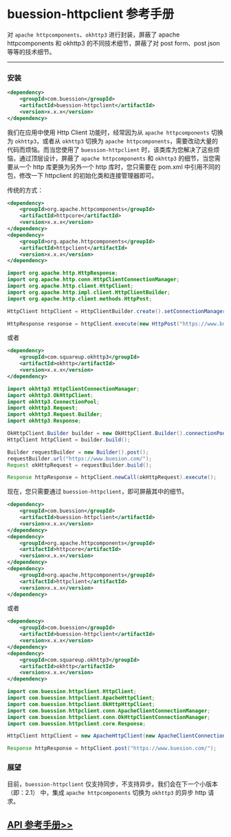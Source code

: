 # buession-httpclient 参考手册


对 `apache httpcomponents`、`okhttp3` 进行封装，屏蔽了 apache httpcomponents 和 okhttp3 的不同技术细节，屏蔽了对 post form、post json 等等的技术细节。


---


### **安装**

```xml
<dependency>
    <groupId>com.buession</groupId>
    <artifactId>buession-httpclient</artifactId>
    <version>x.x.x</version>
</dependency>
```

我们在应用中使用 Http Client 功能时，经常因为从 `apache httpcomponents` 切换为 `okhttp3`，或者从 `okhttp3` 切换为 `apache httpcomponents`，需要改动大量的代码而烦恼。而当您使用了 `buession-httpclient` 时，该类库为您解决了这些烦恼，通过顶层设计，屏蔽了 `apache httpcomponents` 和 `okhttp3` 的细节，当您需要从一个 http 库更换为另外一个 http 库时，您只需要在 pom.xml 中引用不同的包，修改一下 httpclient 的初始化类和连接管理器即可。

传统的方式：

```xml
<dependency>
    <groupId>org.apache.httpcomponents</groupId>
    <artifactId>httpcore</artifactId>
    <version>x.x.x</version>
</dependency>
<dependency>
    <groupId>org.apache.httpcomponents</groupId>
    <artifactId>httpclient</artifactId>
    <version>x.x.x</version>
</dependency>
```

```java
import org.apache.http.HttpResponse;
import org.apache.http.conn.HttpClientConnectionManager;
import org.apache.http.client.HttpClient;
import org.apache.http.impl.client.HttpClientBuilder;
import org.apache.http.client.methods.HttpPost;

HttpClient httpClient = HttpClientBuilder.create().setConnectionManager(new HttpClientConnectionManager()).build();

HttpResponse response = httpClient.execute(new HttpPost("https://www.buesion.com/"));
```

或者

```xml
<dependency>
    <groupId>com.squareup.okhttp3</groupId>
    <artifactId>okhttp</artifactId>
    <version>x.x.x</version>
</dependency>
```

```java
import okhttp3.HttpClientConnectionManager;
import okhttp3.OkHttpClient;
import okhttp3.ConnectionPool;
import okhttp3.Request;
import okhttp3.Request.Builder;
import okhttp3.Response;

OkHttpClient.Builder builder = new OkHttpClient.Builder().connectionPool(new ConnectionPool());
HttpClient httpClient = builder.build();

Builder requestBuilder = new Builder().post();
requestBuilder.url("https://www.buesion.com/");
Request okHttpRequest = requestBuilder.build();

Response httpResponse = httpClient.newCall(okHttpRequest).execute();
```

现在，您只需要通过 `buession-httpclient`，即可屏蔽其中的细节。

```xml
<dependency>
    <groupId>com.buession</groupId>
    <artifactId>buession-httpclient</artifactId>
    <version>x.x.x</version>
</dependency>
<dependency>
    <groupId>org.apache.httpcomponents</groupId>
    <artifactId>httpcore</artifactId>
    <version>x.x.x</version>
</dependency>
<dependency>
    <groupId>org.apache.httpcomponents</groupId>
    <artifactId>httpclient</artifactId>
    <version>x.x.x</version>
</dependency>
```

或者

```xml
<dependency>
    <groupId>com.buession</groupId>
    <artifactId>buession-httpclient</artifactId>
    <version>x.x.x</version>
</dependency>
<dependency>
    <groupId>com.squareup.okhttp3</groupId>
    <artifactId>okhttp</artifactId>
    <version>x.x.x</version>
</dependency>
```

```java
import com.buession.httpclient.HttpClient;
import com.buession.httpclient.ApacheHttpClient;
import com.buession.httpclient.OkHttpHttpClient;
import com.buession.httpclient.conn.ApacheClientConnectionManager;
import com.buession.httpclient.conn.OkHttpClientConnectionManager;
import com.buession.httpclient.core.Response;

HttpClient httpClient = new ApacheHttpClient(new ApacheClientConnectionManager()); // 或者 new OkHttpHttpClient(new OkHttpClientConnectionManager());

Response httpResponse = httpClient.post("https://www.buesion.com/");
```

### **展望**

目前，`buession-httpclient` 仅支持同步，不支持异步。我们会在下一个小版本（即：2.1） 中，集成 `apache httpcomponents` 切换为 `okhttp3` 的异步 http 请求。


## [API 参考手册>>](/manual/2.0/docs/buession-httpclient/)